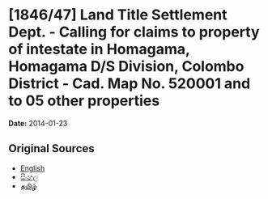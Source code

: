 # [1846/47] Land Title Settlement Dept. - Calling for claims to property of intestate in Homagama, Homagama D/S Division, Colombo District - Cad. Map No. 520001 and to 05 other properties

**Date:** 2014-01-23

## Original Sources

- [English](https://documents.gov.lk/view/extra-gazettes/2014/1/1846-47_E.pdf)
- [සිංහල](https://documents.gov.lk/view/extra-gazettes/2014/1/1846-47_S.pdf)
- [தமிழ்](https://documents.gov.lk/view/extra-gazettes/2014/1/1846-47_T.pdf)
